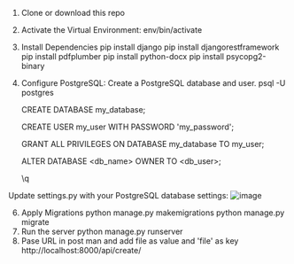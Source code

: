 1. Clone or download this repo
2. Activate the Virtual Environment:
  env/bin/activate
3. Install Dependencies
    pip install django
    pip install djangorestframework
    pip install pdfplumber
    pip install python-docx
    pip install psycopg2-binary
4. Configure PostgreSQL:
   Create a PostgreSQL database and user.
    psql -U postgres
    
    CREATE DATABASE my_database;

    CREATE USER my_user WITH PASSWORD 'my_password';

    GRANT ALL PRIVILEGES ON DATABASE my_database TO my_user;

   ALTER DATABASE <db_name> OWNER TO <db_user>;

    \q

Update settings.py with your PostgreSQL database settings:
             ![image](https://github.com/user-attachments/assets/3ab7b12e-4f5c-48d8-902a-f76a1eb7b110)

6. Apply Migrations
   python manage.py makemigrations
   python manage.py migrate
7. Run the server
   python manage.py runserver 
8. Pase URL in post man and add file as value and 'file' as key
   http://localhost:8000/api/create/

